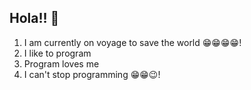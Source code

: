 ## Hola!! 👋

<!--
**captain-Arvoy/captain-Arvoy** is a ✨ _special_ ✨ repository because its `README.md` (this file) appears on your GitHub profile.

Here are some ideas to get you started:

- 🔭 I’m currently working on ...
- 🌱 I’m currently learning ...
- 👯 I’m looking to collaborate on ...
- 🤔 I’m looking for help with ...
- 💬 Ask me about ...
- 📫 How to reach me: ...
- 😄 Pronouns: ...
- ⚡ Fun fact: ...
-->
1. I am currently on voyage to save the world 😁😁😁😁!
2. I like to program
3. Program loves me
4. I can't stop programming 😁😁😉!
